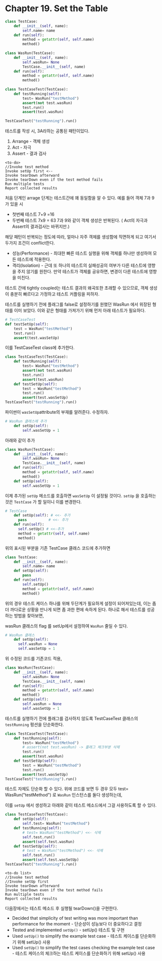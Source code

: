 # Chapter 19. Set the Table

```python
class TestCase: 
    def __init__(self, name):
        self.name= name
    def run(self):
        method = getattr(self, self.name) 
        method()
        
class WasRun(TestCase): 
    def __init__(self, name):
        self.wasRun= None         
        TestCase.__init__(self, name)
    def run(self):
        method = getattr(self, self.name) 
        method()       
        
class TestCaseTest(TestCase):
    def testRunning(self):
        test= WasRun("testMethod") 
        assert(not test.wasRun)
        test.run() 
        assert(test.wasRun)
        
TestCaseTest("testRunning").run()
```

테스트를 작성 시, 3A라하는 공통된 패턴이있다.
1. Arrange - 객체 생성
2. Act - 자극
3. Assert - 결과 검사

```
<to-do>
//Invoke test method
Invoke setUp first <--
Invoke tearDown afterward
Invoke tearDown even if the test method fails 
Run multiple tests
Report collected results
```

처음 단계인 arrage 단계는 테스트간에 꽤 동일함을 알 수 있다. 
예를 들어 객체 7과 9가 있을 시
 - 첫번째 테스트 7+9 =16 
 - 두번째 테스트 7x9 = 63
 7과 9와 같이 객체 생성은 반복된다.
 ( Act의 자극과 Assert의 결과검사는 바뀌지만.)
 

해당 패턴이 반복되는 정도에 따라, 얼마나 자주 객체를 생성함에 직면하게 되고 여기서 두가지 조건이 conflict한다.

- 성능(Performance) - 최대한 빠른 테스트 실행을 위해 객체를  하나만 생성하여 모든 테스트에 적용한다.
- 격리(Isolation) - 근데 또 하나의 테스트의 실패성공의 여부가 다른 테스트에 영향을 주지 않기를 원한다. 만약 테스트가 객체를 공유하면, 변경이 다른 테스트에 영향을 미친다. 

테스트 간에 tightly coupled는 테스트 결과의 왜곡또한 초래할 수 있으므로, 객체 생성이 충분히 빠르다고 가정하고 테스트 커플링을 피하자. 

테스트를 실행하기 전에 플래그를 false로 설정하기를 원했던 WasRun 에서 위장된 형태를 이미 보았다. 이와 같은 형태를 가져가기 위해 먼저 아래 테스트가 필요하다.

```python
# TestCaseTest
def testSetUp(self):
    test = WasRun("testMethod")
    test.run()
    assert(test.wasSetUp)
```
이를 TestCaseTest class에 추가한다.
```python
class TestCaseTest(TestCase):
    def testRunning(self):
        test= WasRun("testMethod") 
        assert(not test.wasRun)
        test.run() 
        assert(test.wasRun)
    def testSetUp(self):
        test = WasRun("testMethod")
        test.run()
        assert(test.wasSetUp)    
TestCaseTest("testRunning").run()
```
파이썬이 `wasSetUp`attribute의 부재를 알려준다. 수정하자.
```python
# WasRun 클래스에 추가 
    def setUp(self):
        self.wasSetUp = 1
```
아래와 같이 추가
```python
class WasRun(TestCase): 
    def __init__(self, name):
        self.wasRun= None         
        TestCase.__init__(self, name)
    def run(self):
        method = getattr(self, self.name) 
        method()    
    def setUp(self):
        self.wasSetUp = 1    
```
이제 추가된 `setUp` 메소드를 호출하면 `wasSetUp` 이 설정될 것이다. `setUp` 을 호출하는 것은 `TestCase` 가 할 일이니 이를 변경한다.
```python
# TestCase 
    def setUp(self): # <<- 추가
      pass          # <<- 추가    
    def run(self):
      self.setUp() # <<-추가 
      method = getattr(self, self.name)
      method()
```
위의 표시된 부분을 기존 TestCase 클래스 코드에 추가하면
```python
class TestCase: 
    def __init__(self, name):
        self.name= name
    def setUp(self): 
        pass
    def run(self):
        self.setUp()
        method = getattr(self, self.name)
        method()
```

위의 경우 테스트 케이스 하나를 위해 두단계가 필요하게 설정이 되어져있는데, 이는 좀 더 까다로운 상황을 만나게 되면 좀 과한 편에 속하게 된다. 
하나로 해서 테스트를 성공하는 방법을 찾아보면, 

wasRun 클래스의 flag 를 setUp에서 설정하여 `WasRun` 줄일 수 있다.

```python
# WasRun 클래스
    def setUp(self):
      self.wasRun = None
      self.wasSetUp = 1
```
위 수정된 코드를 기존코드 적용,

```python
class WasRun(TestCase): 
    def __init__(self, name):
        self.wasRun= None   
        TestCase.__init__(self, name)
    def run(self):
        method = getattr(self, self.name) 
        method()    
    def setUp(self):
        self.wasRun = None
        self.wasSetUp = 1          
```
테스트를 실행하기 전에 플래그를 검사하지 않도록 TestCaseTest 클래스의 `testRunning` 펑션을 단순화한다.
```python
class TestCaseTest(TestCase):
    def testRunning(self):
        test= WasRun("testMethod") 
        # assert(not test.wasRun) -> 플래그 체크부분 삭제
        test.run() 
        assert(test.wasRun)
    def testSetUp(self):
        test = WasRun("testMethod")
        test.run()
        assert(test.wasSetUp)    
TestCaseTest("testRunning").run()
```
테스트 자체도 단순화 할 수 있다. 위에 코드를 보면 두 경우 모두 test= WasRun("testMethod")  로 `WasRun` 인스턴스를 둘다 생성하는데,

이를 `setUp` 에서 생성하고 아래와 같이 테스트 메소드에서 그걸 사용하도록 할 수 있다.

```python
class TestCaseTest(TestCase):
    def setUp(self):
        self.test= WasRun("testMethod")
    def testRunning(self):
        # test= WasRun("testMethod") <<- 삭제
        self.test.run() 
        assert(self.test.wasRun)
    def testSetUp(self):
        # test = WasRun("testMethod") <<- 삭제
        self.test.run()
        assert(self.test.wasSetUp)    
TestCaseTest("testRunning").run()
```

```
<to-do list>
//Invoke test method
//Invoke setUp first
Invoke tearDown afterward
Invoke tearDown even if the test method fails 
Run multiple tests
Report collected results
```

다음장에서는 테스트 메소드 후 실행될 tearDown()을 구현한다.
<Review>
- Decided that simplicity of test writing was more important than performance for the moment - 단순성이 성능보다 더 중요하다고 결정
- Tested and implemented `setUp()` - setUp() 테스트 및 구현
- Used `setUp()` to simplify the example test case - 테스트 케이스를 단순화하기 위해 setUp() 사용
- Used `setUp()` to simplify the test cases checking the example test case - 테스트 케이스의 체크하는 테스트 케이스를 단순화하기 위해 setUp() 사용
